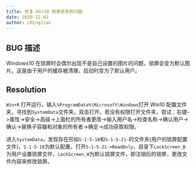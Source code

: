 ```yaml
---
title: 修复 Win10 锁屏丢失的问题
date: 2020-12-02
author: LMingJian
---
```


## BUG 描述

Windows10 在锁屏时会偶尔出现不是自己设置的图片的问题，锁屏会变为默认图片。这是由于用户的缓存被清理，启动时变为了默认用户。

## Resolution

`Win+R` 打开运行，输入`%ProgramData%\Microsoft\Windows`打开 Win10 配置文件夹，寻找到`SystemData`文件夹，双击打开。若没有权限打开文件夹，尝试：右键->属性->安全->高级->上面栏的所有者更改->输入用户名->检查名称->确认用户->确认->替换子容器和对象的所有者->确定->成功获取权限。

进入`SystemData`，发现存在形如`S-1-5-18`和`S-1-5-21-`的文件夹(用户的锁屏配置文件)，`S-1-5-18`为默认配置，打开`S-1-5-21->ReadOnly`，目录下`LockScreen_B` 为用户设置锁屏文件，`LockScreen_W`为默认锁屏文件，即注销后的锁屏，更改文件内容来修改锁屏。

